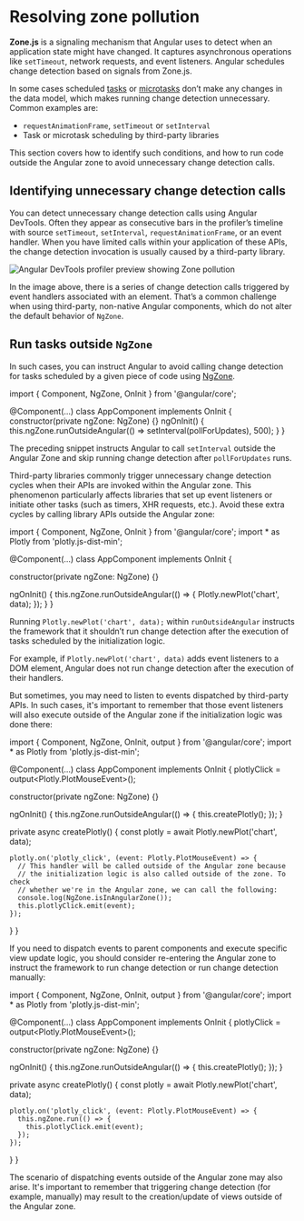 # Resolving zone pollution

**Zone.js** is a signaling mechanism that Angular uses to detect when an application state might have changed. It captures asynchronous operations like `setTimeout`, network requests, and event listeners. Angular schedules change detection based on signals from Zone.js.

In some cases scheduled [tasks](https://developer.mozilla.org/docs/Web/API/HTML_DOM_API/Microtask_guide#tasks) or [microtasks](https://developer.mozilla.org/docs/Web/API/HTML_DOM_API/Microtask_guide#microtasks) don’t make any changes in the data model, which makes running change detection unnecessary. Common examples are:

* `requestAnimationFrame`, `setTimeout` or `setInterval`
* Task or microtask scheduling by third-party libraries

This section covers how to identify such conditions, and how to run code outside the Angular zone to avoid unnecessary change detection calls.

## Identifying unnecessary change detection calls

You can detect unnecessary change detection calls using Angular DevTools. Often they appear as consecutive bars in the profiler’s timeline with source `setTimeout`, `setInterval`, `requestAnimationFrame`, or an event handler. When you have limited calls within your application of these APIs, the change detection invocation is usually caused by a third-party library.

<img alt="Angular DevTools profiler preview showing Zone pollution" src="assets/images/best-practices/runtime-performance/zone-pollution.png">

In the image above, there is a series of change detection calls triggered by event handlers associated with an element. That’s a common challenge when using third-party, non-native Angular components, which do not alter the default behavior of `NgZone`.

## Run tasks outside `NgZone`

In such cases, you can instruct Angular to avoid calling change detection for tasks scheduled by a given piece of code using [NgZone](/api/core/NgZone).

<docs-code header="Run outside of the Zone" language='ts' linenums>
import { Component, NgZone, OnInit } from '@angular/core';

@Component(...)
class AppComponent implements OnInit {
  constructor(private ngZone: NgZone) {}
  ngOnInit() {
    this.ngZone.runOutsideAngular(() => setInterval(pollForUpdates), 500);
  }
}
</docs-code>

The preceding snippet instructs Angular to call `setInterval` outside the Angular Zone and skip running change detection after `pollForUpdates` runs.

Third-party libraries commonly trigger unnecessary change detection cycles when their APIs are invoked within the Angular zone. This phenomenon particularly affects libraries that set up event listeners or initiate other tasks (such as timers, XHR requests, etc.). Avoid these extra cycles by calling library APIs outside the Angular zone:

<docs-code header="Move the plot initialization outside of the Zone" language='ts' linenums>
import { Component, NgZone, OnInit } from '@angular/core';
import * as Plotly from 'plotly.js-dist-min';

@Component(...)
class AppComponent implements OnInit {

  constructor(private ngZone: NgZone) {}

  ngOnInit() {
    this.ngZone.runOutsideAngular(() => {
      Plotly.newPlot('chart', data);
    });
  }
}
</docs-code>

Running `Plotly.newPlot('chart', data);` within `runOutsideAngular` instructs the framework that it shouldn’t run change detection after the execution of tasks scheduled by the initialization logic.

For example, if `Plotly.newPlot('chart', data)` adds event listeners to a DOM element, Angular does not run change detection after the execution of their handlers.

But sometimes, you may need to listen to events dispatched by third-party APIs. In such cases, it's important to remember that those event listeners will also execute outside of the Angular zone if the initialization logic was done there:

<docs-code header="Check whether the handler is called outside of the Zone" language='ts' linenums>
import { Component, NgZone, OnInit, output } from '@angular/core';
import * as Plotly from 'plotly.js-dist-min';

@Component(...)
class AppComponent implements OnInit {
  plotlyClick = output<Plotly.PlotMouseEvent>();

  constructor(private ngZone: NgZone) {}

  ngOnInit() {
    this.ngZone.runOutsideAngular(() => {
      this.createPlotly();
    });
  }

  private async createPlotly() {
    const plotly = await Plotly.newPlot('chart', data);

    plotly.on('plotly_click', (event: Plotly.PlotMouseEvent) => {
      // This handler will be called outside of the Angular zone because
      // the initialization logic is also called outside of the zone. To check
      // whether we're in the Angular zone, we can call the following:
      console.log(NgZone.isInAngularZone());
      this.plotlyClick.emit(event);
    });
  }
}
</docs-code>

If you need to dispatch events to parent components and execute specific view update logic, you should consider re-entering the Angular zone to instruct the framework to run change detection or run change detection manually:

<docs-code header="Re-enter the Angular zone when dispatching event" language='ts' linenums>
import { Component, NgZone, OnInit, output } from '@angular/core';
import * as Plotly from 'plotly.js-dist-min';

@Component(...)
class AppComponent implements OnInit {
  plotlyClick = output<Plotly.PlotMouseEvent>();

  constructor(private ngZone: NgZone) {}

  ngOnInit() {
    this.ngZone.runOutsideAngular(() => {
      this.createPlotly();
    });
  }

  private async createPlotly() {
    const plotly = await Plotly.newPlot('chart', data);

    plotly.on('plotly_click', (event: Plotly.PlotMouseEvent) => {
      this.ngZone.run(() => {
        this.plotlyClick.emit(event);
      });
    });
  }
}
</docs-code>

The scenario of dispatching events outside of the Angular zone may also arise. It's important to remember that triggering change detection (for example, manually) may result to the creation/update of views outside of the Angular zone.